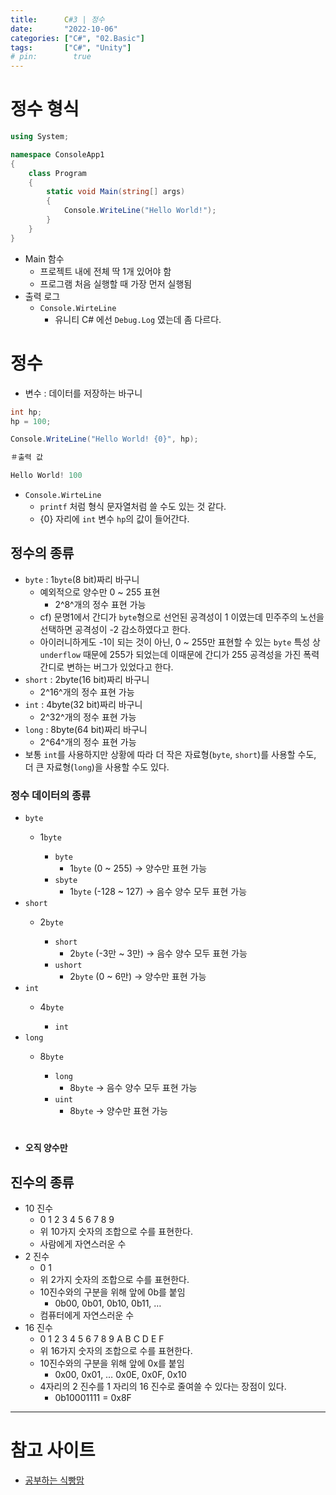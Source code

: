 ```yaml
---
title:      C#3 | 정수
date:       "2022-10-06"
categories: ["C#", "02.Basic"]
tags:       ["C#", "Unity"]
# pin:        true
---
```


# 정수 형식
```c#
using System;

namespace ConsoleApp1
{
    class Program
    {
        static void Main(string[] args)
        {
            Console.WriteLine("Hello World!");
        }
    }
}
```
- Main 함수
    - 프로젝트 내에 전체 딱 1개 있어야 함
    - 프로그램 처음 실행할 때 가장 먼저 실행됨
- 출력 로그
    - ```Console.WirteLine```
        - 유니티 C# 에선 ```Debug.Log``` 였는데 좀 다르다.

# 정수
- 변수 : 데이터를 저장하는 바구니

```c#
int hp;
hp = 100;

Console.WriteLine("Hello World! {0}", hp);
```
```c#
＃출력 값

Hello World! 100
```
- ```Console.WirteLine```
    - ```printf``` 처럼 형식 문자열처럼 쓸 수도 있는 것 같다.
    - {0} 자리에 ```int``` 변수 ```hp```의 값이 들어간다.

## 정수의 종류
- ```byte``` : 1```byte```(8 bit)짜리 바구니
    - 예외적으로 양수만 0 ~ 255 표현
        - 2^8^개의 정수 표현 가능
    - cf) 문명1에서 간디가 ```byte```형으로 선언된 공격성이 1 이였는데 민주주의 노선을 선택하면 공격성이 -2 감소하였다고 한다. 
    - 아이러니하게도 -1이 되는 것이 아닌, 0 ~ 255만 표현할 수 있는 ```byte``` 특성 상 ```underflow``` 때문에 255가 되었는데 이때문에 간디가 255 공격성을 가진 폭력 간디로 변하는 버그가 있었다고 한다.
- ```short``` : 2byte(16 bit)짜리 바구니
    - 2^16^개의 정수 표현 가능
- ```int``` : 4byte(32 bit)짜리 바구니
    - 2^32^개의 정수 표현 가능
- ```long``` : 8byte(64 bit)짜리 바구니
    - 2^64^개의 정수 표현 가능
- 보통 ```int```를 사용하지만 상황에 따라 더 작은 자료형(```byte```, ```short```)를 사용할 수도, 더 큰 자료형(```long```)을 사용할 수도 있다.

### 정수 데이터의 종류
- ```byte```
    - 1```byte```

        - ```byte```
            - 1```byte``` (0 ~ 255) → 양수만 표현 가능
        - ```sbyte```
            - 1```byte``` (-128 ~ 127) → 음수 양수 모두 표현 가능
- ```short```
    - 2```byte```

        - ```short```
            - 2```byte``` (-3만 ~ 3만) → 음수 양수 모두 표현 가능
        - ```ushort```
            - 2```byte``` (0 ~ 6만) → 양수만 표현 가능
- ```int```
    - 4```byte```

        - ```int```
- ```long```
    - 8```byte```

        - ```long```
            - 8```byte``` → 음수 양수 모두 표현 가능
        - ```uint```
            - 8```byte``` → 양수만 표현 가능
#
- **오직 양수만**

## 진수의 종류
- 10 진수
    - 0 1 2 3 4 5 6 7 8 9
    - 위 10가지 숫자의 조합으로 수를 표현한다.
    - 사람에게 자연스러운 수
- 2 진수
    - 0 1
    - 위 2가지 숫자의 조합으로 수를 표현한다.
    - 10진수와의 구분을 위해 앞에 0b를 붙임
        - 0b00, 0b01, 0b10, 0b11, …
    - 컴퓨터에게 자연스러운 수
- 16 진수
    - 0 1 2 3 4 5 6 7 8 9 A B C D E F
    - 위 16가지 숫자의 조합으로 수를 표현한다.
    - 10진수와의 구분을 위해 앞에 0x를 붙임
        - 0x00, 0x01, … 0x0E, 0x0F, 0x10
    - 4자리의 2 진수를 1 자리의 16 진수로 줄여쓸 수 있다는 장점이 있다.
        - 0b10001111 = 0x8F




---

# 참고 사이트
- [공부하는 식빵맘](https://ansohxxn.github.io/c%20sharp/ch1-1/)